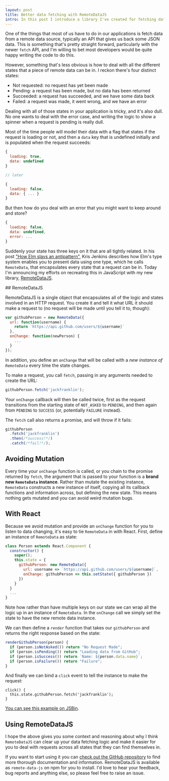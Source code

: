 ```yaml
---
layout: post
title: Better data fetching with RemoteDataJS
intro: In this post I introduce a library I've created for fetching data from APIs called RemoteDataJS.
---
```


One of the things that most of us have to do in our applications is fetch data from a remote data source, typically an API that gives us back some JSON data. This is something that's pretty straight forward, particularly with the newer `fetch` API, and I'm willing to bet most developers would be quite happy writing the code to do this.

However, something that's less obvious is how to deal with all the different states that a piece of remote data can be in. I reckon there's four distinct states:

* Not requested: no request has yet been made
* Pending: a request has been made, but no data has been returned
* Succeeded: a request has succeeded, and we have some data back
* Failed: a request was made, it went wrong, and we have an error

Dealing with all of those states in your application is tricky, and it's also dull. No one wants to deal with the error case, and writing the logic to show a spinner when a request is pending is really dull.

Most of the time people will model their data with a flag that states if the request is loading or not, and then a `data` key that is undefined initially and is populated when the request succeeds:

```js
{
  loading: true,
  data: undefined
}

// later

{
  loading: false,
  data: { ... }
}
```

But then how do you deal with an error that you might want to keep around and store?

```js
{
  loading: false,
  data: undefined,
  error: ...
}
```

Suddenly your state has three keys on it that are all tightly related. In his post ["How Elm slays an antipattern"](http://blog.jenkster.com/2016/06/how-elm-slays-a-ui-antipattern.html), Kris Jenkins describes how Elm's type system enables you to present data using one type, which he calls `RemoteData`, that encapsulates every state that a request can be in. Today I'm announcing my efforts on recreating this in JavaScript with my new library, [RemoteDataJS](https://github.com/jackfranklin/remote-data-js).

## RemoteDataJS

RemoteDataJS is a single object that encapsulates all of the logic and states involved in an HTTP request. You create it and tell it what URL it should make a request to (no request will be made until you tell it to, though):

```js
var githubPerson = new RemoteData({
  url: function(username) {
    return `https://api.github.com/users/${username}`
  },
  onChange: function(newPerson) {
    ...
  }
});
```

In addition, you define an `onChange` that will be called with a _new instance of `RemoteData`_ every time the state changes.

To make a request, you call `fetch`, passing in any arguments needed to create the URL:

```js
githubPerson.fetch('jackfranklin');
```

Your `onChange` callback will then be called twice, first as the request transitions from the starting state of `NOT_ASKED` to `PENDING`, and then again from `PENDING` to `SUCCESS` (or, potentially `FAILURE` instead).

The `fetch` call also returns a promise, and will throw if it fails:

```js
githubPerson
  .fetch('jackfranklin')
  .then(/*success!*/)
  .catch(/*fail!*/);
```

## Avoiding Mutation

Every time your `onChange` function is called, or you chain to the promise returned by `fetch`, the argument that is passed to your function is a **brand new `RemoteData` instance**. Rather than mutate the existing instance, `RemoteData` constructs a new instance of itself, copying all its callback functions and information across, but defining the new state. This means nothing gets mutated and you can avoid weird mutation bugs.

## With React

Because we avoid mutation and provide an `onChange` function for you to listen to data changing, it's easy to tie `RemoteData` in with React. First, define an instance of `RemoteData` as state:

```js
class Person extends React.Component {
  constructor() {
    super();
    this.state = {
      githubPerson: new RemoteData({
        url: username => `https://api.github.com/users/${username}`,
        onChange: githubPerson => this.setState({ githubPerson })
      })
    }
  }
  ...
}
```

Note how rather than have multiple keys on our state we can wrap all the logic up in an instance of `RemoteData`. In the `onChange` call we simply set the state to have the new remote data instance.

We can then define a `render` function that takes our `githubPerson` and returns the right response based on the state:

```js
renderGithubPerson(person) {
  if (person.isNotAsked()) return "No Request Made";
  if (person.isPending()) return "Loading data from GitHub";
  if (person.isSuccess()) return `Name: ${person.data.name}`;
  if (person.isFailure()) return "Failure";
}
```

And finally we can bind a `click` event to tell the instance to make the request:

```
click() {
  this.state.githubPerson.fetch('jackfranklin');
}
```

[You can see this example on JSBin](http://jsbin.com/yefuwapuja/1/edit?js,output).

## Using RemoteDataJS

I hope the above gives you some context and reasoning about why I think `RemoteDataJS` can clear up your data fetching logic and make it easier for you to deal with requests across all states that they can find themselves in.

If you want to start using it you can [check out the GitHub repository](https://github.com/jackfranklin/remote-data-js) to find more thorough documentation and information. RemoteDataJS is available as `remote-data-js` on npm for you to install. I'd love to hear your feedback, bug reports and anything else, so please feel free to raise an issue.
